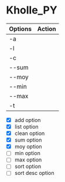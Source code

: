 # Kholle_PY


| Options       |  Action       |
| ------------- | ------------- |
| -a  |  |
| -l  |   |
| -c  |  |
| --sum  |   |
| --moy  |  |
| --min  |   |
| --max  |   |
| -t |  |







- [x] add option
- [x] list option
- [x] clean option
- [x] sum option
- [x] moy option
- [ ] min option
- [ ] max option
- [ ] sort option
- [ ] sort desc option
